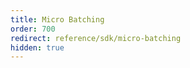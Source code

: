 ```yaml
---
title: Micro Batching
order: 700
redirect: reference/sdk/micro-batching
hidden: true
---
```

<!--Published blog posts refer to this page-->
